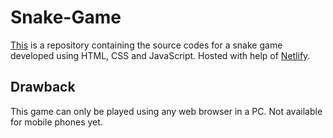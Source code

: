 # Snake-Game
[This](https://snake-by-puneet.netlify.app/) is a repository containing the source codes for a snake game developed using HTML, CSS and JavaScript. Hosted with help of [Netlify](https://www.netlify.com/).


## Drawback 
This game can only be played using any web browser in a PC.
Not available for mobile phones yet.
